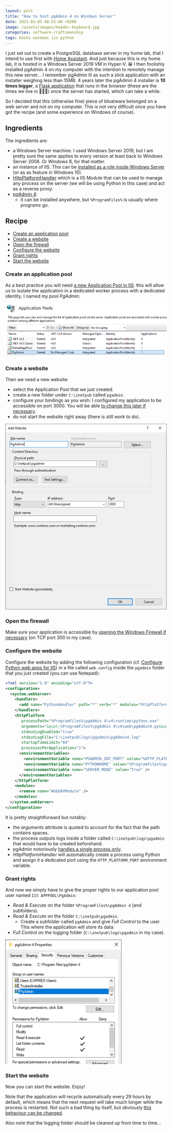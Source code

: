 ```yaml
---
layout: post
title: "How to host pgAdmin 4 on Windows Server"
date: 2021-01-03 08:53:00 +0200
image: /assets/images/header-keyboard.jpg
categories: software-craftsmanship
tags: howto windows iis python
---
```


I just set out to create a PostgreSQL database server in my home lab, that I intend to use first with [Home Assistant](https://www.home-assistant.io/). And just because this is *my* home lab, it is hosted in a Windows Server 2019 VM in Hyper-V. 😁
I then foolishly installed pgAdmin 4 on my computer with the intention to remotely manage this new server... I remember pgAdmin III as such a slick application with an installer weighing less than 15MB. 4 years later the pgAdmin 4 installer is **10 times bigger**, a [Flask application](https://flask.palletsprojects.com/) that runs in the browser (these are the times we live in 🤷🏻‍♂️) once the server has started, which can take a while.

So I decided that this (otherwise fine) piece of bloatware belonged on a web server and not on my computer. This is not very difficult once you have got the recipe (and some experience on Windows of course).

## Ingredients
The ingredients are:
* a Windows Server machine. I used Windows Server 2019, but I am pretty sure the same applies to every version at least back to Windows Server 2008. Or Windows 8, for that matter.
* an instance of IIS. This can be [installed as a role inside Windows Server](https://docs.microsoft.com/en-us/iis/web-hosting/web-server-for-shared-hosting/installing-the-web-server-role) (or as as feature in Windows 10).
* [HttpPlatformHandler](https://www.iis.net/downloads/microsoft/httpplatformhandler) which is a IIS Module that can be used to manage any process on the server (we will be using Python in this case) and act as a reverse proxy.
* [pgAdmin 4](https://www.pgadmin.org/download/pgadmin-4-windows/):
  * it can be installed anywhere, but `%ProgramFiles%` is usually where programs go.

## Recipe

* [Create an application pool](#create-an-application-pool)
* [Create a website](#create-a-website)
* [Open the firewall](#open-the-firewall)
* [Configure the website](#configure-the-website)
* [Grant rights](#grant-rights)
* [Start the website](#start-the-website)

### Create an application pool
As a best practice you will need [a new Application Pool in IIS](https://docs.microsoft.com/en-us/iis/configuration/system.applicationhost/applicationpools/): this will allow us to isolate the application in a dedicated worker process with a dedicated identity. I named my pool *PgAdmin*:

![PgAdmin application pool](/assets/images/2021/2021-01-03-application-pool.png)

### Create a website
Then we need a new website:
* select the Application Pool that we just created.
* create a new folder under `C:\inetpub` called `pgadmin`.
* configure your bindings as you wish: I configured my application to be accessible on port 3000. You will be able [to change this later if necessary](https://docs.microsoft.com/en-us/iis/configuration/system.applicationhost/sites/site/bindings/binding).
* do not start the website right away (there is still work to do).

![PgAdmin website](/assets/images/2021/2021-01-03-add-website.png)

### Open the firewall
Make sure your application is accessible by [opening the Windows Firewall if necessary](https://docs.microsoft.com/en-us/windows/security/threat-protection/windows-firewall/checklist-creating-inbound-firewall-rules) (on TCP port 300 in my case).

### Configure the website
Configure the website by adding the following configuration (cf. [Configure Python web apps for IIS](https://docs.microsoft.com/en-us/visualstudio/python/configure-web-apps-for-iis-windows)) in a file called `web.config` inside the `pgadmin` folder that you just created (you can use Notepad):
```xml
<?xml version="1.0" encoding="utf-8"?>
<configuration>
  <system.webServer>
    <handlers>
      <add name="PythonHandler" path="*" verb="*" modules="httpPlatformHandler" resourceType="Unspecified"/>
    </handlers>
    <httpPlatform
       processPath="%ProgramFiles%\pgAdmin 4\v4\runtime\python.exe"
       arguments="&quot;%ProgramFiles%\pgAdmin 4\v4\web\pgAdmin4.py&quot;"
       stdoutLogEnabled="true"
       stdoutLogFile="C:\inetpub\logs\pgadmin\pgAdmin4.log"
       startupTimeLimit="60"
       processesPerApplication="1">
      <environmentVariables>
        <environmentVariable name="PGADMIN_INT_PORT" value="%HTTP_PLATFORM_PORT%" />
        <environmentVariable name="PYTHONHOME" value="%ProgramFiles%\pgAdmin 4\v4\venv" />
        <environmentVariable name="SERVER_MODE" value="True" />
      </environmentVariables>
    </httpPlatform>
    <modules>
      <remove name="WebDAVModule" />
    </modules>
  </system.webServer>
</configuration>
```
It is pretty straightforward but notably:
* the *arguments* attribute is quoted to account for the fact that the path contains spaces.
* the process outputs logs inside a folder called `C:\inetpub\logs\pgadmin` that would have to be created beforehand.
* pgAdmin notoriously [handles a single process only](https://www.pgadmin.org/docs/pgadmin4/development/server_deployment.html#requirements).
* *HttpPlatformHandler* will automatically create a process using Python and assign it a dedicated port using the `HTTP_PLATFORM_PORT` environment variable.

### Grant rights
And now we simply have to give the proper rights to our application pool user named `IIS APPPOOL\PgAdmin`:
* *Read & Execute* on the folder `%ProgramFiles%\pgAdmin 4` (and subfolders).
* *Read & Execute* on the folder `C:\inetpub\pgadmin`.
  * Create a subfolder called `pgAdmin` and give *Full Control* to the user. This where the application will store its data.
* *Full Control* on the logging folder (`C:\inetpub\logs\pgadmin` in my case).

![PgAdmin application pool rights](/assets/images/2021/2021-01-03-application-pool-rights.png)

### Start the website
Now you can start the website. Enjoy!

Note that the application will recycle automatically every 29 hours by default, which means that the next request will take much longer while the process is restarted. Not such a bad thing by itself, but obviously [this behaviour can be changed](https://docs.microsoft.com/en-us/iis/configuration/system.applicationhost/applicationpools/add/recycling/).

Also note that the logging folder should be cleaned up from time to time...
